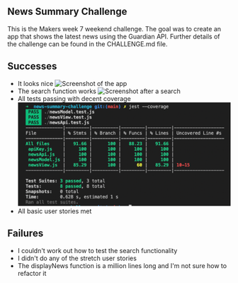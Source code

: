 ## News Summary Challenge

This is the Makers week 7 weekend challenge. The goal was to create an app that shows the latest news using the Guardian API.
Further details of the challenge can be found in the CHALLENGE.md file.

## Successes

- It looks nice
![Screenshot of the app](./images/screenshot.png)
- The search function works
![Screenshot after a search](./images/kittens.png)
- All tests passing with decent coverage
![Screenshot of jest](./images/jest-coverage.png)
- All basic user stories met 

## Failures

- I couldn't work out how to test the search functionality
- I didn't do any of the stretch user stories
- The displayNews function is a million lines long and I'm not sure how to refactor it